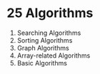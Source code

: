 # 25 Algorithms

1. Searching Algorithms
2. Sorting Algorithms
3. Graph Algorithms
4. Array-related Algorithms
5. Basic Algorithms
